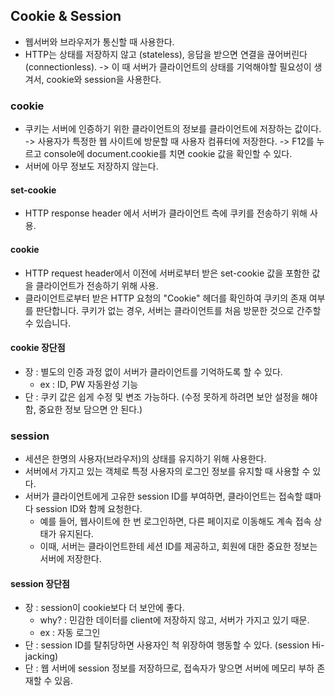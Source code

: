 ## Cookie & Session
- 웹서버와 브라우저가 통신할 때 사용한다.
- HTTP는 상태를 저장하지 않고 (stateless), 응답을 받으면 연결을 끊어버린다 (connectionless).
-> 이 때 서버가 클라이언트의 상태를 기억해야할 필요성이 생겨서, cookie와 session을 사용한다.

### cookie
- 쿠키는 서버에 인증하기 위한 클라이언트의 정보를 클라이언트에 저장하는 값이다.
  ->  사용자가 특정한 웹 사이트에 방문할 때 사용자 컴퓨터에 저장한다.
  ->  F12를 누르고 console에 document.cookie를 치면 cookie 값을 확인할 수 있다.
- 서버에 아무 정보도 저장하지 않는다.

#### set-cookie
- HTTP response header 에서 서버가 클라이언트 측에 쿠키를 전송하기 위해 사용.

#### cookie
- HTTP request header에서 이전에 서버로부터 받은 set-cookie 값을 포함한 값을 클라이언트가 전송하기 위해 사용.
- 클라이언트로부터 받은 HTTP 요청의 "Cookie" 헤더를 확인하여 쿠키의 존재 여부를 판단합니다. 쿠키가 없는 경우, 서버는 클라이언트를 처음 방문한 것으로 간주할 수 있습니다.

#### cookie 장단점
- 장 : 별도의 인증 과정 없이 서버가 클라이언트를 기억하도록 할 수 있다.
  - ex : ID, PW 자동완성 기능
- 단 : 쿠키 값은 쉽게 수정 및 변조 가능하다. (수정 못하게 하려면 보안 설정을 해야함, 중요한 정보 담으면 안 된다.)



### session
- 세션은 한명의 사용자(브라우저)의 상태를 유지하기 위해 사용한다.
- 서버에서 가지고 있는 객체로 특정 사용자의 로그인 정보를 유지할 때 사용할 수 있다.
- 서버가 클라이언트에게 고유한 session ID를 부여하면, 클라이언트는 접속할 떄마다 session ID와 함께 요청한다.
  - 예를 들어, 웹사이트에 한 번 로그인하면, 다른 페이지로 이동해도 계속 접속 상태가 유지된다.
  - 이때, 서버는 클라이언트한테 세션 ID를 제공하고, 회원에 대한 중요한 정보는 서버에 저장한다.


#### session 장단점
- 장 : session이 cookie보다 더 보안에 좋다.
  - why? : 민감한 데이터를 client에 저장하지 않고, 서버가 가지고 있기 때문.
  - ex : 자동 로그인
- 단 : session ID를 탈취당하면 사용자인 척 위장하여 행동할 수 있다. (session Hi-jacking)
- 단 : 웹 서버에 session 정보를 저장하므로, 접속자가 맣으면 서버에 메모리 부하 존재할 수 있음.

